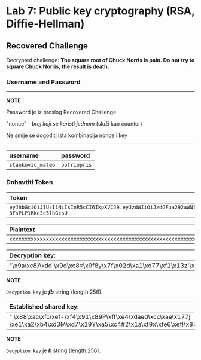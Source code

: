 # Lab 7: Public key cryptography (RSA, Diffie-Hellman)

## Recovered Challenge

Decrypted challenge: **The square root of Chuck Norris is pain. Do not try to square Chuck Norris, the result is death.**

### Username and Password

---
**NOTE**

Password je iz proslog Recovered Challenge

"nonce" - _broj koji se koristi jednom_ (služi kao counter)

Ne smije se dogoditi ista kombinacija nonce i key

---

| username          | password     |
| :---------------- | :----------- |
| `stankovic_mateo` | `pofriopris` |

### Dohavtiti Token

| Token                                                                                                                                                                   |
| :---------------------------------------------------------------------------------------------------------------------------------------------------------------------- |
| `eyJhbGciOiJIUzI1NiIsInR5cCI6IkpXVCJ9.eyJzdWIiOiJzdGFua292aWNfbWF0ZW8iLCJzY29wZSI6ImFzeW1tZXRyaWMiLCJleHAiOjE3MTUyNDE3NjB9.kwzRIxeGnHy1p6yvUa7yXcy-8FsPLP1RKe3c5lhGcsU` |


| Plaintext                                                                                                                                                                                         |
| :------------------------------------------------------------------------------------------------------------------------------------------------------------------------------------------------ |
| `xxxxxxxxxxxxxxxxxxxxxxxxxxxxxxxxxxxxxxxxxxxxxxxxxxxxxxxxxxxxxxxxxxxxxxxxxxxxxxxxxxxxxxxxxxxxxxxxxxxxxxxxxxxxxxxxxxxxxxxxxxxxxxxxxxxxxxxxxxxxxxxxxxxxxxxxxxxxxxxxxxxxxxxxxxxxxxxxxxxxxxxxxxxxxxx` |

| Decryption key:                                                                          |
| :--------------------------------------------------------------------------------------- |
| "\x9a\xc8}\xdd`\x9d\xc8=\x9f8y\x7f\x02d\xa1\xd77\xf1\x13z'\xb4FK*\xc1;B\x9a\xf5\xc3\x1e" |

  **NOTE**
  
  `Decyption key` je ***fb*** string (length:256).

| Established shared key:                                                                                                                                                     |
| :-------------------------------------------------------------------------------------------------------------------------------------------------------------------------- |
| ":\x88\xac\xfc\xef-\xf4\x91\x89P\xff\xe4\xdaed\xcc\xae\x177j \xe1\xa2\xb4\xd3M\xd7\x19Y\xa5\xc4#2\x1a\xf9x\xfe6\xef!\x87!\x1f2\xfb\x11\x1c\x99\xaf\xef\xa9\x03\xb0\xec\xd3r | D\x15\xfa\\\xcf\xbc\n\x8bp\xce\xa4`\x9e\x11)\x02]\x0es\x8f\xff\x00g\x95-\xec\x0c\x7f\xb6\n\xb1\x07\xc7k\x0e1\xa2\x15[\x08\xc9\x89'\r\xa4\xeb\xf6F#\xbb\xb0\xadQX)\xeaV\xfbl!\x91\xbeiD\xf9\xffF[d@\xaa\x9b\xa8\xfbfK\xd3\xa9U\xe2\xd2\xcf\xb7\xec8\xce\xe9\x14b\x11\xd2E\xf9\x928B\xc8D\x85\xc6\x98U\x1f\x03\x070If\x19\xb7B/\xdb | \xd8\x7f\xa5\x92r\xa7\xc1 YO:\x84r\xd9\x16\xe2\xec\x13]\x9etDVN\x97\xcf\x05\x9d\x94\xc4@\x9c | f\xefv\n\xbeG\x06y\xdf\xa6\x8b\xc8\xbc\xb9rq<\x8b\x13\xfda\x17\x08\x94\xabB\xe2<\xcb\x94\x94\xdc$\xebr!\x04 | \xa0\xde,Yi\xc1\x7f\x90/Vd0\x97\xd6" |

  **NOTE**
  
  `Decyption key` je ***b*** string (length:256).
